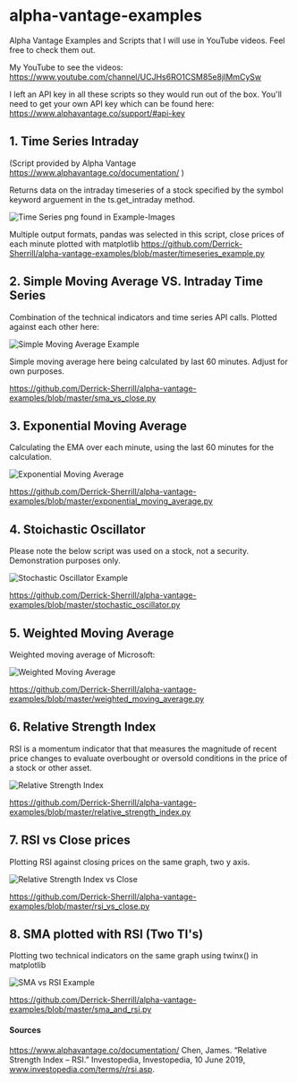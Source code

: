 # alpha-vantage-examples
Alpha Vantage Examples and Scripts that I will use in YouTube videos. Feel free to check them out.

My YouTube to see the videos:
https://www.youtube.com/channel/UCJHs6RO1CSM85e8jIMmCySw

I left an API key in all these scripts so they would run out of the box. You'll need to get your own API key which can be found here: 
https://www.alphavantage.co/support/#api-key



## 1. Time Series Intraday 
(Script provided by Alpha Vantage https://www.alphavantage.co/documentation/ )

Returns data on the intraday timeseries of a stock specified by the symbol keyword arguement in the ts.get_intraday method.

![Time Series png found in Example-Images](Example-Images/Timeseries-Example.png)

Multiple output formats, pandas was selected in this script, close prices of each minute plotted with matplotlib
https://github.com/Derrick-Sherrill/alpha-vantage-examples/blob/master/timeseries_example.py



## 2. Simple Moving Average VS. Intraday Time Series

Combination of the technical indicators and time series API calls. Plotted against each other here:

![Simple Moving Average Example](Example-Images/SMA-vs-Timeseries.png)

Simple moving average here being calculated by last 60 minutes. Adjust for own purposes. 

https://github.com/Derrick-Sherrill/alpha-vantage-examples/blob/master/sma_vs_close.py


## 3. Exponential Moving Average 

Calculating the EMA over each minute, using the last 60 minutes for the calculation.

![Exponential Moving Average](Example-Images/Exponential-Moving-Average.png)

https://github.com/Derrick-Sherrill/alpha-vantage-examples/blob/master/exponential_moving_average.py

## 4. Stoichastic Oscillator 
Please note the below script was used on a stock, not a security. Demonstration purposes only.

![Stochastic Oscillator Example](Example-Images/Stochastic-Oscillator.png)

https://github.com/Derrick-Sherrill/alpha-vantage-examples/blob/master/stochastic_oscillator.py 


## 5. Weighted Moving Average
Weighted moving average of Microsoft:

![Weighted Moving Average](Example-Images/Weighted-Moving-Average.png)

https://github.com/Derrick-Sherrill/alpha-vantage-examples/blob/master/weighted_moving_average.py

## 6. Relative Strength Index
RSI is a momentum indicator that that measures the magnitude  of recent price changes to evaluate overbought or oversold conditions in the price of a stock or other asset.

![Relative Strength Index](Example-Images/Relative-Strength-Index.png)

https://github.com/Derrick-Sherrill/alpha-vantage-examples/blob/master/relative_strength_index.py

## 7. RSI vs Close prices
Plotting RSI against closing prices on the same graph, two y axis.

![Relative Strength Index vs Close](Example-Images/RSI-Vs-Close.png)

https://github.com/Derrick-Sherrill/alpha-vantage-examples/blob/master/rsi_vs_close.py

## 8. SMA plotted with RSI (Two TI's)
Plotting two technical indicators on the same graph using twinx() in matplotlib

![SMA vs RSI Example](Example-Images/SMA-Vs-RSI.png)

https://github.com/Derrick-Sherrill/alpha-vantage-examples/blob/master/sma_and_rsi.py








#### Sources
https://www.alphavantage.co/documentation/
Chen, James. “Relative Strength Index – RSI.” Investopedia, Investopedia, 10 June 2019, www.investopedia.com/terms/r/rsi.asp.
